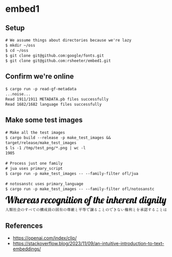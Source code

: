 # embed1

## Setup

```shell
# We assume things about directories because we're lazy
$ mkdir ~/oss
$ cd ~/oss
$ git clone git@github.com:google/fonts.git
$ git clone git@github.com:rsheeter/embed1.git
```

## Confirm we're online

```shell
$ cargo run -p read-gf-metadata
...noise...
Read 1911/1911 METADATA.pb files successfully
Read 1682/1682 language files successfully
```

## Make some test images

```shell
# Make all the test images
$ cargo build --release -p make_test_images && target/release/make_test_images
$ ls -1 /tmp/test_png/*.png | wc -l
1905

# Process just one family
# jua uses primary_script
$ cargo run -p make_test_images -- --family-filter ofl/jua

# notosanstc uses primary_language
$ cargo run -p make_test_images -- --family-filter ofl/notosanstc
```

![Lobster render sample](Lobster-Regular.ttf.png)
![Shippori Mincho render sample](ShipporiMincho-Regular.ttf.png)

## References

* https://openai.com/index/clip/
* https://stackoverflow.blog/2023/11/09/an-intuitive-introduction-to-text-embeddings/
